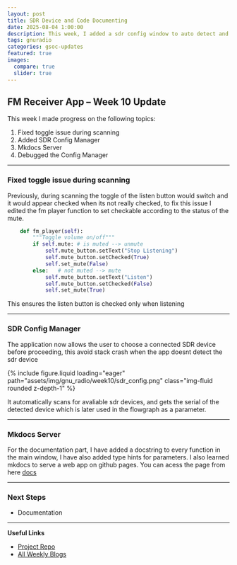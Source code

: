 ```yaml
---
layout: post
title: SDR Device and Code Documenting
date: 2025-08-04 1:00:00
description: This week, I added a sdr config window to auto detect and scan for SDR devices and lets the user choose which one to use. I also Fixed the toggle issue along with config manager problems
tags: gnuradio 
categories: gsoc-updates
featured: true
images:
  compare: true
  slider: true
---
```


## FM Receiver App – Week 10 Update

This week I made progress on the following topics:

1. Fixed toggle issue during scanning
2. Added SDR Config Manager 
3. Mkdocs Server
4. Debugged the Config Manager

---

### Fixed toggle issue during scanning

Previously, during scanning the toggle of the listen button would switch and it would appear checked when its not really checked, to fix this issue I edited the fm player function to set checkable according to the status of the mute.

```python
    def fm_player(self):
        """Toggle volume on/off"""
        if self.mute: # is muted --> unmute
            self.mute_button.setText("Stop Listening")
            self.mute_button.setChecked(True)
            self.set_mute(False)
        else:   # not muted --> mute
            self.mute_button.setText("Listen")
            self.mute_button.setChecked(False)
            self.set_mute(True)
```

This ensures the listen button is checked only when listening

---

### SDR Config Manager

The application now allows the user to choose a connected SDR device before proceeding, this avoid stack crash when the app doesnt detect the sdr device
<div class="row">
    <div class="col-sm mt-3 mt-md-0">
        {% include figure.liquid loading="eager" path="assets/img/gnu_radio/week10/sdr_config.png" class="img-fluid rounded z-depth-1" %}
    </div>
</div>

It automatically scans for avaliable sdr devices, and gets the serial of the detected device which is later used in the flowgraph as a parameter.

---

### Mkdocs Server

For the documentation part, I have added a docstring to every function in the main window, I have also added type hints for parameters. I also learned mkdocs to serve a web app on github pages. You can acess the page from here [docs](https://studhamza.github.io/GNU-Radio-FM-App/)

---

### Next Steps

- Documentation

---

**Useful Links**

- [Project Repo](https://github.com/StudHamza/GNU-Radio-FM-App)  
- [All Weekly Blogs](https://studhamza.github.io/hamza-folio/blog/tag/gnuradio/)
